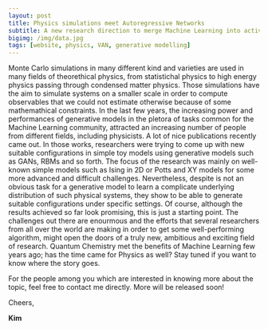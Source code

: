 ```yaml
---
layout: post
title: Physics simulations meet Autoregressive Networks
subtitle: A new research direction to merge Machine Learning into active research in Physics
bigimg: /img/data.jpg
tags: [website, physics, VAN, generative modelling]
---
```


Monte Carlo simulations in many different kind and varieties are used in many fields of theorethical physics, from statistichal physics to high energy physics passing through condensed matter physics.
Those simulations have the aim to simulate systems on a smaller scale in order to compute observables that we could not estimate otherwise because of some mathemathical constraints.
In the last few years, the increasing power and performances of generative models in the pletora of tasks common for the Machine Learning community, attracted
an increasing number of people from different fields, including physicists. A lot of nice publications recently came out. In those works, researchers were trying to come up with new suitable configurations in simple toy models using generative models such as 
GANs, RBMs and so forth. The focus of the research was mainly on well-known simple models such as Ising in 2D or Potts and XY models for some more advanced and difficult challenges. 
Nevertheless, despite is not an obvious task for a generative model to learn a complicate underlying distribution of such physical systems, they show to be able to generate suitable configurations under specific settings.
Of course, although the results achieved so far look promising, this is just a starting point. The challenges out there are enourmous and the efforts that several researchers from all over the world are making in order to get some well-performing algorithm, 
might open the doors of a truly new, ambitious and exciting field of research. 
Quantum Chemistry met the benefits of Machine Learning few years ago; has the time came for Physics as well?
Stay tuned if you want to know where the story goes.   

For the people among you which are interested in knowing more about the topic, feel free to contact me directly. 
More will be released soon!  

Cheers,

**Kim**
